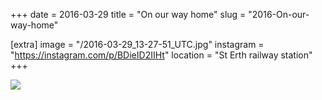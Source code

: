 +++
date = 2016-03-29
title = "On our way home"
slug = "2016-On-our-way-home"

[extra]
image = "/2016-03-29_13-27-51_UTC.jpg"
instagram = "https://instagram.com/p/BDieID2IIHt"
location = "St Erth railway station"
+++

<img src="/2016-03-29_13-27-51_UTC.jpg" />
